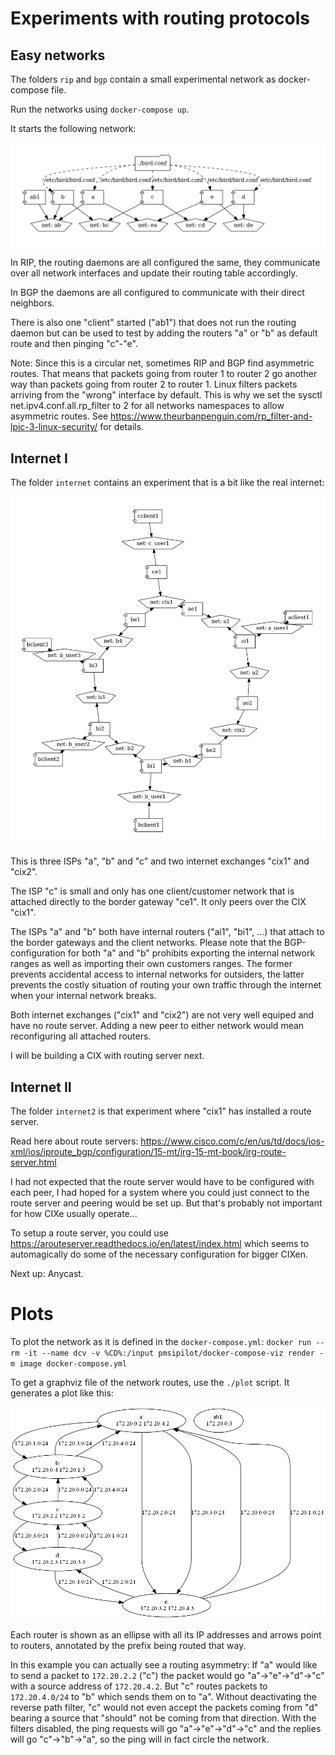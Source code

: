 # Experiments with routing protocols

## Easy networks

The folders `rip` and `bgp` contain a small experimental network as docker-compose file.

Run the networks using `docker-compose up`.

It starts the following network:

![network topology](images/network.png)

In RIP, the routing daemons are all configured the same, they communicate over all
network interfaces and update their routing table accordingly.

In BGP the daemons are all configured to communicate with their direct neighbors.

There is also one "client" started ("ab1") that does not run the routing
daemon but can be used to test by adding the routers "a" or "b" as default
route and then pinging "c"-"e".

Note: Since this is a circular net, sometimes RIP and BGP find asymmetric
routes.  That means that packets going from router 1 to router 2 go another way
than packets going from router 2 to router 1. Linux filters packets arriving
from the "wrong" interface by default. This is why we set the sysctl
net.ipv4.conf.all.rp_filter to 2 for all networks namespaces to allow
asymmetric routes. See
https://www.theurbanpenguin.com/rp_filter-and-lpic-3-linux-security/ for
details.

## Internet I

The folder `internet` contains an experiment that is a bit like the real internet:

![network topology with internal and external routers](images/internet.png)

This is three ISPs "a", "b" and "c" and two internet exchanges "cix1" and "cix2".

The ISP "c" is small and only has one client/customer network that is attached directly to the border gateway "ce1". It only peers over the CIX "cix1".

The ISPs "a" and "b" both have internal routers ("ai1", "bi1", ...) that attach to the border gateways and the client networks. Please note that the BGP-configuration for both "a" and "b" prohibits exporting the internal network ranges as well as importing their own customers ranges. The former prevents accidental access to internal networks for outsiders, the latter prevents the costly situation of routing your own traffic through the internet when your internal network breaks.

Both internet exchanges ("cix1" and "cix2") are not very well equiped and have no route server. Adding a new peer to either network would mean reconfiguring all attached routers.

I will be building a CIX with routing server next.

## Internet II

The folder `internet2` is that experiment where "cix1" has installed a route server.

Read here about route servers: https://www.cisco.com/c/en/us/td/docs/ios-xml/ios/iproute_bgp/configuration/15-mt/irg-15-mt-book/irg-route-server.html

I had not expected that the route server would have to be configured with each peer, I had hoped for a system where you could just connect to the route server and peering would be set up. But that's probably not important for how CIXe usually operate...

To setup a route server, you could use https://arouteserver.readthedocs.io/en/latest/index.html which seems to automagically do some of the necessary configuration for bigger CIXen.

Next up: Anycast.

# Plots

To plot the network as it is defined in the `docker-compose.yml`: `docker run --rm -it --name dcv -v %CD%:/input pmsipilot/docker-compose-viz render -m image docker-compose.yml`

To get a graphviz file of the network routes, use the `./plot` script. It generates a plot like this:

![routing plot](images/routes.png)

Each router is shown as an ellipse with all its IP addresses and arrows point to routers, annotated by the prefix being routed that way.

In this example you can actually see a routing asymmetry: If "a" would like to send a packet to `172.20.2.2` ("c") the packet would go "a"->"e"->"d"->"c" with a source address of `172.20.4.2`. But "c" routes packets to `172.20.4.0/24` to "b" which sends them on to "a". Without deactivating the reverse path filter, "c" would not even accept the packets coming from "d" bearing a source that "should" not be coming from that direction. With the filters disabled, the ping requests will go "a"->"e"->"d"->"c" and the replies will go "c"->"b"->"a", so the ping will in fact circle the network.
